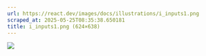 ```yaml
---
url: https://react.dev/images/docs/illustrations/i_inputs1.png
scraped_at: 2025-05-25T08:35:38.650181
title: i_inputs1.png (624×638)
---
```


![](https://react.dev/images/docs/illustrations/i_inputs1.png)

